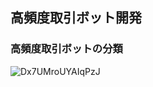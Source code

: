 ## 高頻度取引ボット開発

### 高頻度取引ボットの分類

![Dx7UMroUYAIqPzJ](https://user-images.githubusercontent.com/5179467/72659392-21d25700-3a02-11ea-97ee-f7744003105d.jpeg)


